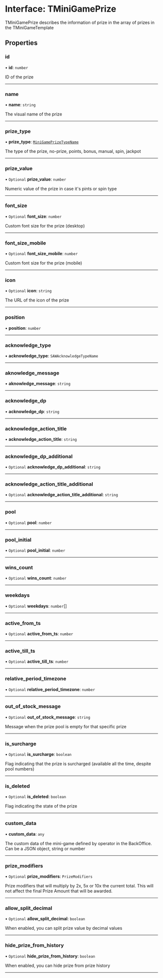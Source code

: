 # Interface: TMiniGamePrize

TMiniGamePrize describes the information of prize in the array of prizes in the TMiniGameTemplate

## Properties

### id

• **id**: `number`

ID of the prize

___

### name

• **name**: `string`

The visual name of the prize

___

### prize\_type

• **prize\_type**: [`MiniGamePrizeTypeName`](../enums/MiniGamePrizeTypeName.md)

The type of the prize,  no-prize, points, bonus, manual, spin, jackpot

___

### prize\_value

• `Optional` **prize\_value**: `number`

Numeric value of the prize in case it's pints or spin type

___

### font\_size

• `Optional` **font\_size**: `number`

Custom font size for the prize (desktop)

___

### font\_size\_mobile

• `Optional` **font\_size\_mobile**: `number`

Custom font size for the prize (mobile)

___

### icon

• `Optional` **icon**: `string`

The URL of the icon of the prize

___

### position

• **position**: `number`

___

### acknowledge\_type

• **acknowledge\_type**: `SAWAcknowledgeTypeName`

___

### aknowledge\_message

• **aknowledge\_message**: `string`

___

### acknowledge\_dp

• **acknowledge\_dp**: `string`

___

### acknowledge\_action\_title

• **acknowledge\_action\_title**: `string`

___

### acknowledge\_dp\_additional

• `Optional` **acknowledge\_dp\_additional**: `string`

___

### acknowledge\_action\_title\_additional

• `Optional` **acknowledge\_action\_title\_additional**: `string`

___

### pool

• `Optional` **pool**: `number`

___

### pool\_initial

• `Optional` **pool\_initial**: `number`

___

### wins\_count

• `Optional` **wins\_count**: `number`

___

### weekdays

• `Optional` **weekdays**: `number`[]

___

### active\_from\_ts

• `Optional` **active\_from\_ts**: `number`

___

### active\_till\_ts

• `Optional` **active\_till\_ts**: `number`

___

### relative\_period\_timezone

• `Optional` **relative\_period\_timezone**: `number`

___

### out\_of\_stock\_message

• `Optional` **out\_of\_stock\_message**: `string`

Message when the prize pool is empty for that specific prize

___

### is\_surcharge

• `Optional` **is\_surcharge**: `boolean`

Flag indicating that the prize is surcharged (available all the time, despite pool numbers)

___


### is\_deleted

• `Optional` **is\_deleted**: `boolean`

Flag indicating the state of the prize

___

### custom\_data

• **custom\_data**: `any`

The custom data of the mini-game defined by operator in the BackOffice. Can be a JSON object, string or number

___

### prize\_modifiers

• `Optional` **prize\_modifiers**: `PrizeModifiers`

Prize modifiers that will multiply by 2x, 5x or 10x the current total. This will not affect the final Prize Amount that will be awarded.

___

### allow\_split\_decimal

• `Optional` **allow\_split\_decimal**: `boolean`

When enabled, you can split prize value by decimal values

___

### hide\_prize\_from\_history

• `Optional` **hide\_prize\_from\_history**: `boolean`

When enabled, you can hide prize from prize history

___